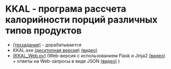  # KKAL - програма рассчета калорийности порций различных типов продуктов
    
* [(техзадание)](https://app.swaggerhub.com/apis/anastasiya-kukayeva/Web_services/1.0.0#/info "link") - дорабатывается
 * KKAL.exe [(десктопная версия)](https://github.com/ItGroupAlex/Python/blob/main/KKAL/kkal.exe "link") [(видео)](https://github.com/ItGroupAlex/Python/blob/main/KKAL/Video/KKAL_desktop.mp4 "link")  
 * [(KKAL_Web.py)](https://github.com/ItGroupAlex/Python/blob/main/KKAL/KKAL_web.py "link") (Web-версия с использованием Flask и Jinja2 [(видео)](https://github.com/ItGroupAlex/Python/blob/main/KKAL/Video/KKAL_web.mp4 "link")  + ответы на Web-запросы в виде JSON [(видео)](https://github.com/ItGroupAlex/Python/blob/main/KKAL/Video/KKAL_Web_postman.mp4 "link") )  
